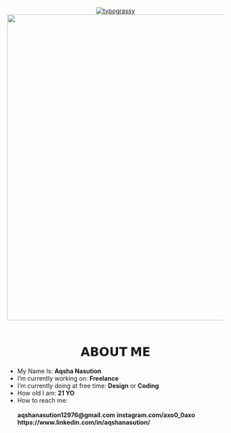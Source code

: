 <div align="center">
  <a href="https://github.com/kawarimidoll/typograssy">
    <img alt="typograssy" src="https://typograssy.deno.dev/api?text=AQSHA%20NASUTION&l0=none&l1=800080&bg=000000&frame=none&speed=100&comment=">
  </a>
</div>
<div align="center">
  <img width="710" height="auto" src="gojo-jujutsu-kaisen.gif">
</div>
<br>
<h1 align="center">𝗔𝗕𝗢𝗨𝗧 𝗠𝗘</h1>

<ul>
  <li> My Name Is: <b>Aqsha Nasution</b></li>
  <li> I’m currently working on: <b>Freelance</b></li>
  <li> I’m currently doing at free time: <b>Design</b> or <b>Coding</b></li>
  <li> How old I am: <b>21 YO</b></li>
  <li> How to reach me:</li>
  <br>
    <b>aqshanasution12976@gmail.com</b>
    <b>instagram.com/axo0_0axo</b>
    <b>https://www.linkedin.com/in/aqshanasution/</b>
</ul>

